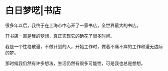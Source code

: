 # 白日梦呓|书店

很多年以后，我终于在上海市中心开了一家书店，全世界最大的书店。

开书店一直是我的梦想，真正实现它的确花了很多时间。

我是一个性格散漫，不做计划的人，开始工作时，做着不痛不痒的工作和漫无边际的梦。

那时候我仍然有许多想法，生活仍然有很多可能性，可是我也总是想想。